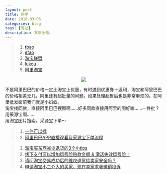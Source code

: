 ```yaml
---
layout: post
title: 剁手
date: 2018-03-06
categories: blog
tags: [闲扯]
description: 文章金句。
---
```


>1. [tbao](https://login.taobao.com/member/login.jhtml?from=taobaoindex&f=top&style=&sub=true&redirect_url=https%3A%2F%2Fi.taobao.com%2Fmy_taobao.htm)
>1. [etao](https://www.etao.com)
>1. [淘宝联盟](http://pub.alimama.com/?spm=a219t.7664554.a214tr8.7.6a5135d9DYSk7L)
>1. [lukou](http://www.lukou.com/circle)
>1. [阿里淘宝](http://www.lukou.com/userfeed/14933054)

<p>
  </p>

<center>
    <p><img src="http://wx3.sinaimg.cn/large/005IPc5ngy1fr4a0azdcvj30dw0dv0vk.jpg" align="center"></p>
</center>

不是阿里巴巴的价格一定比淘宝上优惠，有时遇到优惠券＋返利，淘宝和阿里巴巴的价格相差无几，阿里还有起批量的问题，如果处理起售后也是非常麻烦的。在阿里批发面前我们就是小蚂蚁。<br>
淘宝找同款，直接阿里巴巴搜图啊……好多同款直接用阿里的图好嘛……一件批？用采源宝啊……<br>
用淘宝图片搜索，采源宝下单～

>1. [一件可以批](http://www.lukou.com/userfeed/14907835)
>1. [阿里巴巴APP直播观看及采源宝下单流程](http://www.lukou.com/userfeed/12714218)


<p>
  </p>

>1. [淘宝买东西减少退货的3个小tips](http://www.lukou.com/userfeed/14276515)
>1. [线下支付可以增加运费险赔款金额 & 激活失效运费险！](http://www.lukou.com/userfeed/13993821)
>1. [请问淘宝交易成功后的维权退货给卖家安全吗？](https://wenwen.sogou.com/z/q659314893.htm)
>1. [申请淘宝小二介入的买家，现在卖家求我撤销投诉](http://bbs.tianya.cn/m/post-funinfo-6056867-1.shtml)
